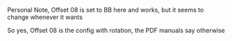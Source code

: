 Personal Note, Offset 08 is set to BB here and works, but it seems to change whenever it wants

So yes, Offset 08 is the config with rotation, the PDF manuals say otherwise